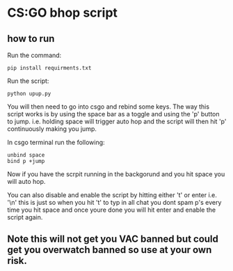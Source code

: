 # CS:GO bhop script

## how to run

Run the command:
<pre><code>pip install requirments.txt
</code></pre>

Run the script:
<pre><code>python upup.py
</code></pre>

You will then need to go into csgo and rebind some keys.
The way this script works is by using the space bar as a toggle and using the 'p' button to jump.
i.e. holding space will trigger auto hop and the script will then hit 'p' continuously making you jump.

In csgo terminal run the following:
<pre><code>unbind space
bind p +jump
</code></pre>

Now if you have the scrpit running in the backgorund and you hit space you will auto hop.

You can also disable and enable the script by hitting either 't' or enter i.e. '\n'
this is just so when you hit 't' to typ in all chat you dont spam p's every time you
hit space and once youre done you will hit enter and enable the script again.

 ## Note this will not get you VAC banned but could get you overwatch banned so use at your own risk.
